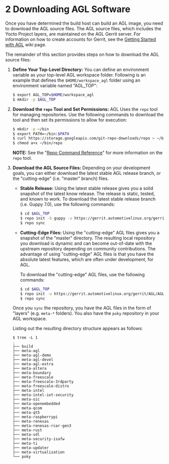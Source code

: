 # 2 Downloading AGL Software

Once you have determined the build host can build an AGL image,
you need to download the AGL source files.
The AGL source files, which includes the Yocto Project layers, are
maintained on the AGL Gerrit server.
For information on how to create accounts for Gerrit, see the
[Getting Started with AGL](https://wiki.automotivelinux.org/start/getting-started)
wiki page.

The remainder of this section provides steps on how to download the AGL source files:

1. **Define Your Top-Level Directory:**
   You can define an environment variable as your top-level AGL workspace folder.
   Following is an example that defines the `$HOME/workspace_agl` folder using
   an environment variable named "AGL_TOP":

   ```bash
   $ export AGL_TOP=$HOME/workspace_agl
   $ mkdir -p $AGL_TOP
   ```

2. **Download the `repo` Tool and Set Permissions:**
   AGL Uses the `repo` tool for managing repositories.
   Use the following commands to download the tool and then set its
   permissions to allow for execution:

   ```bash
   $ mkdir -p ~/bin
   $ export PATH=~/bin:$PATH
   $ curl https://storage.googleapis.com/git-repo-downloads/repo > ~/bin/repo
   $ chmod a+x ~/bin/repo
   ```

   **NOTE:** See the
   "[Repo Command Reference](https://source.android.com/setup/develop/repo)"
   for more information on the `repo` tool.

3. **Download the AGL Source Files:**
   Depending on your development goals, you can either download the
   latest stable AGL release branch, or the "cutting-edge" (i.e. "master"
   branch) files.

   * **Stable Release:**
     Using the latest stable release gives you a solid snapshot of the
     latest know release.
     The release is static, tested, and known to work.
     To download the latest stable release branch (i.e. Guppy 7.0), use
     the following commands:

     ```bash
     $ cd $AGL_TOP
     $ repo init -b guppy -u https://gerrit.automotivelinux.org/gerrit/AGL/AGL-repo
     $ repo sync
     ```

   * **Cutting-Edge Files:**
     Using the "cutting-edge" AGL files gives you a snapshot of the
     "master" directory.
     The resulting local repository you download is dynamic and can become
     out-of-date with the upstream repository depending on community contributions.
     The advantage of using "cutting-edge" AGL files is that you have the
     absolute latest features, which are often under development, for AGL.

     To download the "cutting-edge" AGL files, use the following commands:

     ```bash
     $ cd $AGL_TOP
     $ repo init -u https://gerrit.automotivelinux.org/gerrit/AGL/AGL-repo
     $ repo sync
     ```

   Once you `sync` the repository, you have the AGL files in the form of
   "layers" (e.g. `meta-*` folders).
   You also have the `poky` repository in your AGL workspace.

   Listing out the resulting directory structure appears as follows:

   ```
   $ tree -L 1
   .
   ├── build
   ├── meta-agl
   ├── meta-agl-demo
   ├── meta-agl-devel
   ├── meta-agl-extra
   ├── meta-altera
   ├── meta-boundary
   ├── meta-freescale
   ├── meta-freescale-3rdparty
   ├── meta-freescale-distro
   ├── meta-intel
   ├── meta-intel-iot-security
   ├── meta-oic
   ├── meta-openembedded
   ├── meta-qcom
   ├── meta-qt5
   ├── meta-raspberrypi
   ├── meta-renesas
   ├── meta-renesas-rcar-gen3
   ├── meta-rust
   ├── meta-sdl
   ├── meta-security-isafw
   ├── meta-ti
   ├── meta-updater
   ├── meta-virtualization
   └── poky
   ```
